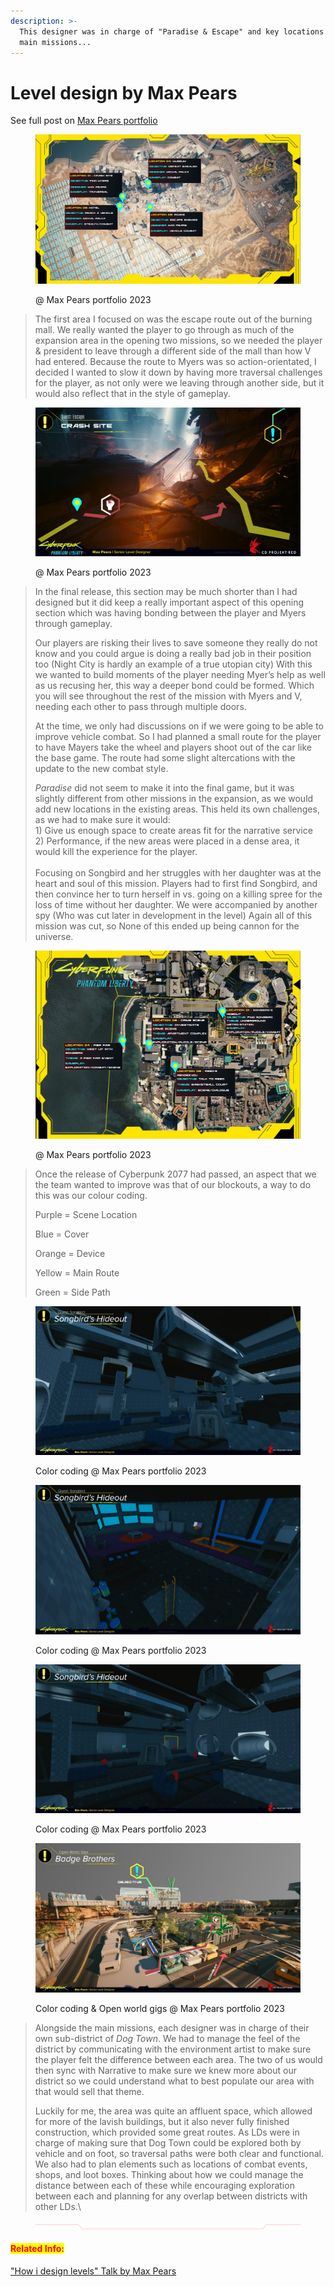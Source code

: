 ```yaml
---
description: >-
  This designer was in charge of "Paradise & Escape" and key locations of some
  main missions...
---
```


# Level design by Max Pears

See full post on [Max Pears portfolio](https://www.maxpears.com/2023/10/02/cyberpunk-2077-phantom-liberty/)&#x20;



<figure><img src="../../.gitbook/assets/image (16).png" alt=""><figcaption><p>@ Max Pears portfolio 2023</p></figcaption></figure>

> The first area I focused on was the escape route out of the burning mall. We really wanted the player to go through as much of the expansion area in the opening two missions, so we needed the player & president to leave through a different side of the mall than how V had entered. Because the route to Myers was so action-orientated, I decided I wanted to slow it down by having more traversal challenges for the player, as not only were we leaving through another side, but it would also reflect that in the style of gameplay.

<figure><img src="../../.gitbook/assets/image (17).png" alt=""><figcaption><p>@ Max Pears portfolio 2023</p></figcaption></figure>

> In the final release, this section may be much shorter than I had designed but it did keep a really important aspect of this opening section which was having bonding between the player and Myers through gameplay.
>
> Our players are risking their lives to save someone they really do not know and you could argue is doing a really bad job in their position too (Night City is hardly an example of a true utopian city) With this we wanted to build moments of the player needing Myer’s help as well as us recusing her, this way a deeper bond could be formed. Which you will see throughout the rest of the mission with Myers and V, needing each other to pass through multiple doors.
>
> At the time, we only had discussions on if we were going to be able to improve vehicle combat. So I had planned a small route for the player to have Mayers take the wheel and players shoot out of the car like the base game. The route had some slight altercations with the update to the new combat style.
>
> _Paradise_ did not seem to make it into the final game, but it was slightly different from other missions in the expansion, as we would add new locations in the existing areas. This held its own challenges, as we had to make sure it would:\
> 1\) Give us enough space to create areas fit for the narrative service\
> 2\) Performance, if the new areas were placed in a dense area, it would kill the experience for the player.\
> \
> Focusing on Songbird and her struggles with her daughter was at the heart and soul of this mission. Players had to first find Songbird, and then convince her to turn herself in vs. going on a killing spree for the loss of time without her daughter. We were accompanied by another spy (Who was cut later in development in the level) Again all of this mission was cut, so None of this ended up being cannon for the universe.

<figure><img src="../../.gitbook/assets/image (18).png" alt=""><figcaption><p>@ Max Pears portfolio 2023</p></figcaption></figure>



> Once the release of Cyberpunk 2077 had passed, an aspect that we the team wanted to improve was that of our blockouts, a way to do this was our colour coding.&#x20;
>
> Purple = Scene Location&#x20;
>
> Blue = Cover&#x20;
>
> Orange = Device&#x20;
>
> Yellow = Main Route&#x20;
>
> Green = Side Path

<figure><img src="../../.gitbook/assets/image (19).png" alt=""><figcaption><p>Color coding @ Max Pears portfolio 2023</p></figcaption></figure>

<figure><img src="../../.gitbook/assets/image (20).png" alt=""><figcaption><p>Color coding @ Max Pears portfolio 2023</p></figcaption></figure>

<figure><img src="../../.gitbook/assets/image (21).png" alt=""><figcaption><p>Color coding @ Max Pears portfolio 2023</p></figcaption></figure>

<figure><img src="../../.gitbook/assets/image (6).png" alt=""><figcaption><p>Color coding &#x26; Open world gigs @ Max Pears portfolio 2023</p></figcaption></figure>



> Alongside the main missions, each designer was in charge of their own sub-district of _Dog Town_. We had to manage the feel of the district by communicating with the environment artist to make sure the player felt the difference between each area. The two of us would then sync with Narrative to make sure we knew more about our district so we could understand what to best populate our area with that would sell that theme.
>
> Luckily for me, the area was quite an affluent space, which allowed for more of the lavish buildings, but it also never fully finished construction, which provided some great routes. As LDs were in charge of making sure that Dog Town could be explored both by vehicle and on foot, so traversal paths were both clear and functional. We also had to plan elements such as locations of combat events, shops, and loot boxes. Thinking about how we could manage the distance between each of these while encouraging exploration between each and planning for any overlap between districts with other LDs.\
>



<figure><img src="../../.gitbook/assets/Vector 2842 (1).png" alt=""><figcaption></figcaption></figure>

#### <mark style="color:red;">Related Info:</mark>&#x20;

["How i design levels" Talk by Max Pears](../level-design/how-i-design-levels-video.md)
